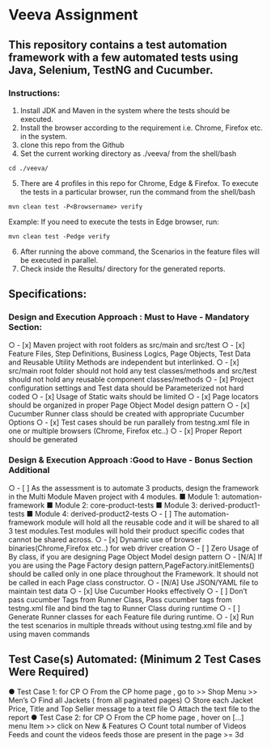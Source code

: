 # Veeva Assignment
## This repository contains a test automation framework with a few automated tests using Java, Selenium, TestNG and Cucumber.

### Instructions:
1. Install JDK and Maven in the system where the tests should be executed.
2. Install the browser according to the requirement i.e. Chrome, Firefox etc. in the system.
3. clone this repo from the Github
4. Set the current working directory as ./veeva/ from the shell/bash
```shell
cd ./veeva/
```
5. There are 4 profiles in this repo for Chrome, Edge & Firefox. To execute the tests in a particular browser, run the command from the shell/bash
```shell
mvn clean test -P<Browsername> verify
```
Example: If you need to execute the tests in Edge browser, run:
```shell
mvn clean test -Pedge verify
```
6. After running the above command, the Scenarios in the feature files will be executed in parallel.
7. Check inside the Results/ directory for the generated reports.

## Specifications:
### Design and Execution Approach : Must to Have - Mandatory Section:
○   - [x] Maven project with root folders as src/main and src/test
○	- [x] Feature Files, Step Definitions, Business Logics, Page Objects, Test Data and Reusable Utility Methods are independent but interlinked.
○	- [x] src/main root folder should not hold any test classes/methods and src/test should not hold any reusable component classes/methods
○	- [x] Project configuration settings and Test data should be Parameterized not hard coded
○	- [x] Usage of Static waits should be limited
○	- [x] Page locators should be organized in proper Page Object Model design pattern
○	- [x] Cucumber Runner class should be created with appropriate Cucumber Options
○	- [x] Test cases should be run parallely from testng.xml file in one or multiple browsers (Chrome, Firefox etc..)
○	- [x] Proper Report should be generated

### Design & Execution Approach :Good to Have - Bonus Section Additional
○	- [ ] As the assessment is to automate 3 products, design the framework in the Multi Module Maven project with 4 modules.
    ■	Module 1: automation-framework
    ■	Module 2: core-product-tests
    ■	Module 3: derived-product1-tests
    ■	Module 4: derived-product2-tests
○	- [ ] The automation-framework module will hold all the reusable code and it will be shared to all 3 test modules.Test modules will hold their product specific codes that cannot be shared across.
○	- [x] Dynamic use of browser binaries(Chrome,Firefox etc..) for web driver creation
○	- [ ] Zero Usage of By class, if you are designing Page Object Model design pattern
○	- [N/A] If you are using the Page Factory design pattern,PageFactory.initElements() should be called only in one place throughout the Framework. It should not be called in each Page class constructor.
○	- [N/A] Use JSON/YAML file to maintain test data
○	- [x] Use Cucumber Hooks effectively
○	- [ ] Don’t pass cucumber Tags from Runner Class, Pass cucumber tags from testng.xml file and bind the tag to Runner Class during runtime
○	- [ ] Generate Runner classes for each Feature file during runtime.
○	- [x] Run the test scenarios in multiple threads without using testng.xml file and by using maven commands

## Test Case(s) Automated: (Minimum 2 Test Cases Were Required)

●	Test Case 1: for CP
    ○	From the CP home page , go to >> Shop Menu >> Men’s
    ○	Find all Jackets ( from all paginated pages)
    ○	Store each Jacket Price, Title and Top Seller message to a text file
    ○	Attach the text file to the report
●	Test Case 2: for CP
    ○	From the CP home page , hover on [...] menu Item >> click on New & Features
    ○	Count total number of Videos Feeds and count the videos feeds those are present in the page >= 3d